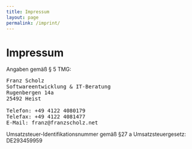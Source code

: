 ```yaml
---
title: Impressum
layout: page
permalink: /imprint/
---
```


# Impressum

Angaben gemäß § 5 TMG:

<pre>
Franz Scholz
Softwareentwicklung & IT-Beratung
Rugenbergen 14a
25492 Heist

Telefon: +49 4122 4080179
Telefax: +49 4122 4081477
E-Mail:	franz@franzscholz.net
</pre>

Umsatzsteuer-Identifikationsnummer gemäß §27 a Umsatzsteuergesetz:
DE293459959


